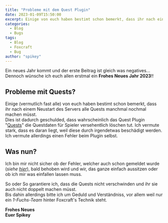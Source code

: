 ```yaml
---
title: "Probleme mit dem Quest Plugin"
date: 2023-01-09T15:50:00
excerpt: Einige von euch haben bestimt schon bemerkt, dass ihr nach einem Neustart des Servers alle Quests manchmal nochmal machen müsst. Dies ist dadurch geschulded, dass wahrscheinlich das Quest Plugin "Quests" die Questdaten für Spieler versehentlich löschen tut. Ich vermute stark, dass es daran liegt, weil diese durch irgendetwas beschädigt werden. Ich vermute allerdings einen Fehler beim Plugin selbst.
categories:
  - Blog
  - Bugs
tags:
  - Blog
  - Foxcraft
  - Bug
author: "spikey"
---
```


Ein neues Jahr kommt und der erste Beitrag ist gleich was negatives...\
Dennoch wünsche ich euch allen erstmal ein **Frohes Neues Jahr 2023**!!

## Probleme mit Quests?

Einige (vermutlich fast alle) von euch haben bestimt schon bemerkt, dass ihr nach einem Neustart des Servers alle Quests manchmal nochmal machen müsst.\
Dies ist dadurch geschulded, dass wahrscheinlich das Quest Plugin "[Quests](https://spikey.biz/d6c7)" die Questdaten für Spieler versehentlich löschen tut. Ich vermute stark, dass es daran liegt, weil diese durch irgendetwas beschädigt werden. Ich vermute allerdings einen Fehler beim Plugin selbst.

## Was nun?

Ich bin mir nicht sicher ob der Fehler, welcher auch schon gemeldet wurde (*siehe [hier](https://github.com/PikaMug/Quests/issues/2046)*), bald behoben wird und wir, das ganze einfach aussitzen oder ob ich mir was einfallen lassen muss.

So oder So garantiere ich, dass die Quests nicht verschwinden und ihr sie auch nicht doppelt machen müsst.\
Bis dahin allerdings bitte ich um Geduld und Verständniss, vor allem weil nur ein *1-Fuchs-Team* hinter Foxcraft's Technik steht.

**Frohes Neues**\
**Euer Spikey**